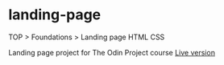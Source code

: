 # landing-page
TOP > Foundations > Landing page HTML CSS

Landing page project for The Odin Project course
[Live version](https://jboogie23.github.io/landing-page/)
